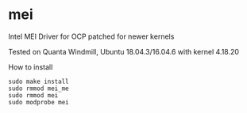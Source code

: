 # mei
Intel MEI Driver for OCP patched for newer kernels

Tested on Quanta Windmill, Ubuntu 18.04.3/16.04.6 with kernel 4.18.20

How to install

    sudo make install
    sudo rmmod mei_me
    sudo rmmod mei
    sudo modprobe mei
